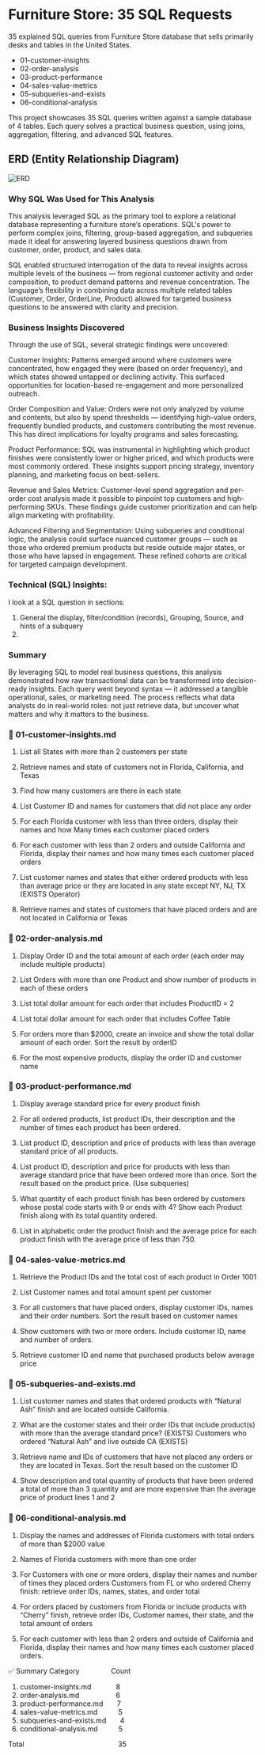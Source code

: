 # Furniture Store: 35 SQL Requests
35 explained SQL queries from Furniture Store database that sells primarily desks and tables in the United States. 

- 01-customer-insights
- 02-order-analysis
- 03-product-performance
- 04-sales-value-metrics
- 05-subqueries-and-exists
- 06-conditional-analysis

This project showcases 35 SQL queries written against a sample database of 4 tables. Each query solves a practical business question, using joins, aggregation, filtering, and advanced SQL features.

## ERD (Entity Relationship Diagram) 
![ERD](https://github.com/JzesatiD/DeskStoreSQL_35_Queries/blob/main/assets/furniturestoreERD.png?raw=true)

### Why SQL Was Used for This Analysis
This analysis leveraged SQL as the primary tool to explore a relational database representing a furniture store’s operations. SQL's power to perform complex joins, filtering, group-based aggregation, and subqueries made it ideal for answering layered business questions drawn from customer, order, product, and sales data.

SQL enabled structured interrogation of the data to reveal insights across multiple levels of the business — from regional customer activity and order composition, to product demand patterns and revenue concentration. The language’s flexibility in combining data across multiple related tables (Customer, Order, OrderLine, Product) allowed for targeted business questions to be answered with clarity and precision.

### Business Insights Discovered
Through the use of SQL, several strategic findings were uncovered:

Customer Insights: Patterns emerged around where customers were concentrated, how engaged they were (based on order frequency), and which states showed untapped or declining activity. This surfaced opportunities for location-based re-engagement and more personalized outreach.

Order Composition and Value: Orders were not only analyzed by volume and contents, but also by spend thresholds — identifying high-value orders, frequently bundled products, and customers contributing the most revenue. This has direct implications for loyalty programs and sales forecasting.

Product Performance: SQL was instrumental in highlighting which product finishes were consistently lower or higher priced, and which products were most commonly ordered. These insights support pricing strategy, inventory planning, and marketing focus on best-sellers.

Revenue and Sales Metrics: Customer-level spend aggregation and per-order cost analysis made it possible to pinpoint top customers and high-performing SKUs. These findings guide customer prioritization and can help align marketing with profitability.

Advanced Filtering and Segmentation: Using subqueries and conditional logic, the analysis could surface nuanced customer groups — such as those who ordered premium products but reside outside major states, or those who have lapsed in engagement. These refined cohorts are critical for targeted campaign development.

### Technical (SQL) Insights:

I look at a SQL question in sections:
1. General the display, filter/condition (records), Grouping, Source, and hints of a subquery
2. 


### Summary
By leveraging SQL to model real business questions, this analysis demonstrated how raw transactional data can be transformed into decision-ready insights. Each query went beyond syntax — it addressed a tangible operational, sales, or marketing need. The process reflects what data analysts do in real-world roles: not just retrieve data, but uncover what matters and why it matters to the business.

### 📁 01-customer-insights.md

1. List all States with more than 2 customers per state

2. Retrieve names and state of customers not in Florida, California, and Texas

3. Find how many customers are there in each state

4. List Customer ID and names for customers that did not place any order

5. For each Florida customer with less than three orders, display their names and how Many times each customer placed orders

6. For each customer with less than 2 orders and outside California and Florida, display their names and how many times each customer placed orders

7. List customer names and states that either ordered products with less than average price or they are located in any state except NY, NJ, TX (EXISTS Operator)

8. Retrieve names and states of customers that have placed orders and are not located in California or Texas

### 📁 02-order-analysis.md

1. Display Order ID and the total amount of each order (each order may include multiple products)

2. List Orders with more than one Product and show number of products in each of these orders

3. List total dollar amount for each order that includes ProductID = 2

4. List total dollar amount for each order that includes Coffee Table

5. For orders more than $2000, create an invoice and show the total dollar amount of each order. Sort the result by orderID

6. For the most expensive products, display the order ID and customer name

### 📁 03-product-performance.md

1. Display average standard price for every product finish

2. For all ordered products, list product IDs, their description and the number of times each product has been ordered.

3. List product ID, description and price of products with less than average standard price of all products.

4. List product ID, description and price for products with less than average standard price that have been ordered more than once. Sort the result based on the product price. (Use subqueries)

6. What quantity of each product finish has been ordered by customers whose postal code starts with 9 or ends with 4? Show each Product finish along with its total quantity ordered.

7. List in alphabetic order the product finish and the average price for each product finish with the average price of less than 750.

### 📁 04-sales-value-metrics.md

1. Retrieve the Product IDs and the total cost of each product in Order 1001

2. List Customer names and total amount spent per customer

3. For all customers that have placed orders, display customer IDs, names and their order numbers. Sort the result based on customer names

4. Show customers with two or more orders. Include customer ID, name and number of orders.

5. Retrieve customer ID and name that purchased products below average price

### 📁 05-subqueries-and-exists.md

1. List customer names and states that ordered products with “Natural Ash” finish and are located outside California.

2. What are the customer states and their order IDs that include product(s) with more than the average standard price? (EXISTS)
Customers who ordered “Natural Ash” and live outside CA (EXISTS)

3. Retrieve name and IDs of customers that have not placed any orders or they are located in Texas. Sort the result based on the customer ID

4. Show description and total quantity of products that have been ordered a total of more than 3 quantity and are more expensive than the average price of product lines 1 and 2

### 📁 06-conditional-analysis.md

1. Display the names and addresses of Florida customers with total orders of more than $2000 value

2. Names of Florida customers with more than one order

3. For Customers with one or more orders, display their names and number of times they placed orders Customers from FL or who ordered Cherry finish: retrieve order IDs, names, states, and order total

4. For orders placed by customers from Florida or include products with “Cherry” finish, retrieve order IDs, Customer names, their state, and the total amount of orders

5. For each customer with less than 2 orders and outside of California and Florida, display their names and how many times each customer placed orders.

✅ Summary
Category	     &emsp;&emsp;&emsp;&emsp; Count

1. customer-insights.md	   &emsp;&emsp;&emsp; 8
2. order-analysis.md	    &emsp;&emsp;&emsp;&emsp;&emsp;6 
3. product-performance.md&emsp;&emsp;7
4. sales-value-metrics.md&emsp;&emsp;&emsp;5
5. subqueries-and-exists.md&emsp;&emsp;4
6. conditional-analysis.md&emsp;&emsp;&emsp;5

Total &emsp;&emsp;&emsp;&emsp;&emsp;&emsp;&emsp;&emsp;&emsp;&emsp;&emsp;&emsp;&emsp;   35 
